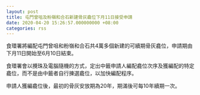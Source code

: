 ```yaml
---
layout: post
title: 屯門曾咀及粉嶺和合石新建骨灰龕位下月11日接受申請
date: 2020-04-20 15:26:57.000000000 +08:00
categories: rss
---
```


食環署將編配屯門曾咀和粉嶺和合石共4萬多個新建的可續期骨灰龕位，申請期由下月11日開始至6月10日結束。

食環署會以攪珠及電腦隨機的方式，定出中籤申請人編配龕位次序及獲編配的特定龕位，而不是由中籤者自行揀選龕位，以加快編配程序。

申請人獲編龕位後，最初的骨灰安放期為20年，期滿後可每10年續期一次。

